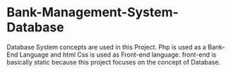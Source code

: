 # Bank-Management-System-Database
Database System concepts are used in this Project.
Php is used as a Bank-End Language and html Css is used as Front-end language.
front-end is basically static because this project focuses on the concept of Database.
